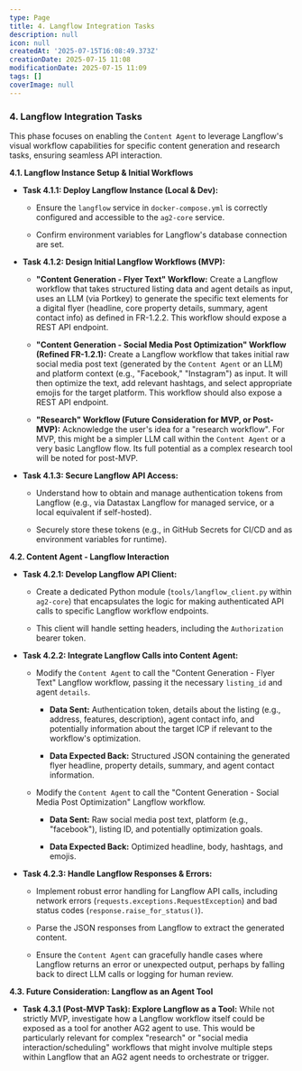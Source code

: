 ```yaml
---
type: Page
title: 4. Langflow Integration Tasks
description: null
icon: null
createdAt: '2025-07-15T16:08:49.373Z'
creationDate: 2025-07-15 11:08
modificationDate: 2025-07-15 11:09
tags: []
coverImage: null
---
```


### 4. Langflow Integration Tasks

This phase focuses on enabling the `Content Agent` to leverage Langflow's visual workflow capabilities for specific content generation and research tasks, ensuring seamless API interaction.

**4.1. Langflow Instance Setup & Initial Workflows**

- **Task 4.1.1: Deploy Langflow Instance (Local & Dev):**

    - Ensure the `langflow` service in `docker-compose.yml` is correctly configured and accessible to the `ag2-core` service.

    - Confirm environment variables for Langflow's database connection are set.

- **Task 4.1.2: Design Initial Langflow Workflows (MVP):**

    - **"Content Generation - Flyer Text" Workflow:** Create a Langflow workflow that takes structured listing data and agent details as input, uses an LLM (via Portkey) to generate the specific text elements for a digital flyer (headline, core property details, summary, agent contact info) as defined in FR-1.2.2. This workflow should expose a REST API endpoint.

    - **"Content Generation - Social Media Post Optimization" Workflow (Refined FR-1.2.1):** Create a Langflow workflow that takes initial raw social media post text (generated by the `Content Agent` or an LLM) and platform context (e.g., "Facebook," "Instagram") as input. It will then optimize the text, add relevant hashtags, and select appropriate emojis for the target platform. This workflow should also expose a REST API endpoint.

    - **"Research" Workflow (Future Consideration for MVP, or Post-MVP):** Acknowledge the user's idea for a "research workflow". For MVP, this might be a simpler LLM call within the `Content Agent` or a very basic Langflow flow. Its full potential as a complex research tool will be noted for post-MVP.

- **Task 4.1.3: Secure Langflow API Access:**

    - Understand how to obtain and manage authentication tokens from Langflow (e.g., via Datastax Langflow for managed service, or a local equivalent if self-hosted).

    - Securely store these tokens (e.g., in GitHub Secrets for CI/CD and as environment variables for runtime).

**4.2. Content Agent - Langflow Interaction**

- **Task 4.2.1: Develop Langflow API Client:**

    - Create a dedicated Python module (`tools/langflow_client.py` within `ag2-core`) that encapsulates the logic for making authenticated API calls to specific Langflow workflow endpoints.

    - This client will handle setting headers, including the `Authorization` bearer token.

- **Task 4.2.2: Integrate Langflow Calls into Content Agent:**

    - Modify the `Content Agent` to call the "Content Generation - Flyer Text" Langflow workflow, passing it the necessary `listing_id` and agent `details`.

        - **Data Sent:** Authentication token, details about the listing (e.g., address, features, description), agent contact info, and potentially information about the target ICP if relevant to the workflow's optimization.

        - **Data Expected Back:** Structured JSON containing the generated flyer headline, property details, summary, and agent contact information.

    - Modify the `Content Agent` to call the "Content Generation - Social Media Post Optimization" Langflow workflow.

        - **Data Sent:** Raw social media post text, platform (e.g., "facebook"), listing ID, and potentially optimization goals.

        - **Data Expected Back:** Optimized headline, body, hashtags, and emojis.

- **Task 4.2.3: Handle Langflow Responses & Errors:**

    - Implement robust error handling for Langflow API calls, including network errors (`requests.exceptions.RequestException`) and bad status codes (`response.raise_for_status()`).

    - Parse the JSON responses from Langflow to extract the generated content.

    - Ensure the `Content Agent` can gracefully handle cases where Langflow returns an error or unexpected output, perhaps by falling back to direct LLM calls or logging for human review.

**4.3. Future Consideration: Langflow as an Agent Tool**

- **Task 4.3.1 (Post-MVP Task): Explore Langflow as a Tool:** While not strictly MVP, investigate how a Langflow workflow itself could be exposed as a tool for another AG2 agent to use. This would be particularly relevant for complex "research" or "social media interaction/scheduling" workflows that might involve multiple steps within Langflow that an AG2 agent needs to orchestrate or trigger.

